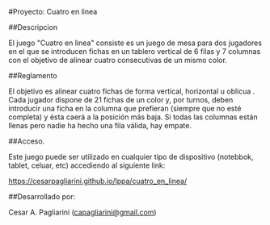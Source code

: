 #Proyecto: Cuatro en linea

##Descripcion

El juego "Cuatro en linea" consiste es un juego de mesa para dos jugadores en el que se introducen fichas en un tablero vertical de 6 filas y 7 columnas con el objetivo de alinear cuatro consecutivas de un mismo color.​ 


##Reglamento

El objetivo es alinear cuatro fichas de forma vertical, horizontal u oblicua . Cada jugador dispone de 21 fichas de un color y,​ por turnos, deben introducir una ficha en la columna que prefieran (siempre que no esté completa) y ésta caerá a la posición más baja. Si todas las columnas están llenas pero nadie ha hecho una fila válida, hay empate​. 


##Acceso.

Este juego puede ser utilizado en cualquier tipo de dispositivo (notebbok, tablet, celuar, etc) accediendo al siguiente link:

https://cesarpagliarini.github.io/lppa/cuatro_en_linea/


##Desarrollado por:

Cesar A. Pagliarini (capagliarini@gmail.com)